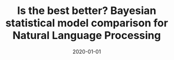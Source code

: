 ---
# Documentation: https://wowchemy.com/docs/managing-content/

title: Is the best better? Bayesian statistical model comparison for Natural Language
  Processing
subtitle: ''
summary: ''
authors:
- szymanski
- Kyle Gorman
tags: []
categories: []
date: '2020-01-01'
lastmod: 2022-10-07T05:12:17Z
featured: false
draft: false

# Featured image
# To use, add an image named `featured.jpg/png` to your page's folder.
# Focal points: Smart, Center, TopLeft, Top, TopRight, Left, Right, BottomLeft, Bottom, BottomRight.
image:
  caption: ''
  focal_point: ''
  preview_only: false

# Projects (optional).
#   Associate this post with one or more of your projects.
#   Simply enter your project's folder or file name without extension.
#   E.g. `projects = ["internal-project"]` references `content/project/deep-learning/index.md`.
#   Otherwise, set `projects = []`.
projects: []
publishDate: '2022-10-07T05:12:16.017297Z'
publication_types:
- '1'
abstract: ''
publication: '*2020 Conference on Empirical Methods in Natural Language Processing,
  EMNLP 2020 : Proceedings of the Conference, November, 16-20, 2020*'
links:
- name: URL
  url: https://www.aclweb.org/anthology/2020.emnlp-main.172/
---